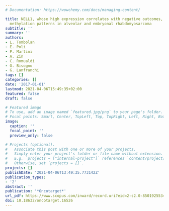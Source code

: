 ```yaml
---
# Documentation: https://wowchemy.com/docs/managing-content/

title: NELL1, whose high expression correlates with negative outcomes, has different
  methylation patterns in alveolar and embryonal rhabdomyosarcoma
subtitle: ''
summary: ''
authors:
- L. Tombolan
- E. Poli
- P. Martini
- A. Zin
- C. Romualdi
- G. Bisogno
- G. Lanfranchi
tags: []
categories: []
date: '2017-01-01'
lastmod: 2021-04-06T15:49:35+02:00
featured: false
draft: false

# Featured image
# To use, add an image named `featured.jpg/png` to your page's folder.
# Focal points: Smart, Center, TopLeft, Top, TopRight, Left, Right, BottomLeft, Bottom, BottomRight.
image:
  caption: ''
  focal_point: ''
  preview_only: false

# Projects (optional).
#   Associate this post with one or more of your projects.
#   Simply enter your project's folder or file name without extension.
#   E.g. `projects = ["internal-project"]` references `content/project/deep-learning/index.md`.
#   Otherwise, set `projects = []`.
projects: []
publishDate: '2021-04-06T13:49:35.773142Z'
publication_types:
- '2'
abstract: ''
publication: '*Oncotarget*'
url_pdf: https://www.scopus.com/inward/record.uri?eid=2-s2.0-85019255345&doi=10.18632%2foncotarget.16526&partnerID=40&md5=91a3b6119f1abab6602984d76db56575
doi: 10.18632/oncotarget.16526
---
```

